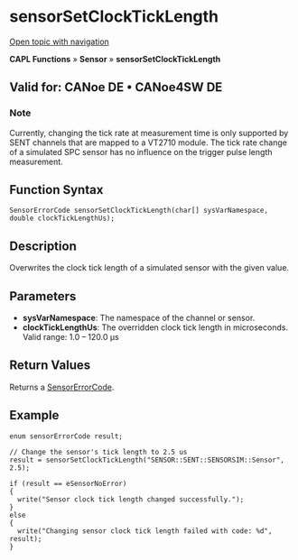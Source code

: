 # sensorSetClockTickLength

[Open topic with navigation](../../../../../CANoeDEFamily.htm#Topics/CAPLFunctions/Sensor/Functions/CAPLfunctionSensorSetClockTickLength.md)

**CAPL Functions** » **Sensor** » **sensorSetClockTickLength**

## Valid for: CANoe DE • CANoe4SW DE

### Note
Currently, changing the tick rate at measurement time is only supported by SENT channels that are mapped to a VT2710 module. The tick rate change of a simulated SPC sensor has no influence on the trigger pulse length measurement.

## Function Syntax

```plaintext
SensorErrorCode sensorSetClockTickLength(char[] sysVarNamespace, double clockTickLengthUs);
```

## Description

Overwrites the clock tick length of a simulated sensor with the given value.

## Parameters

- **sysVarNamespace**: The namespace of the channel or sensor.
- **clockTickLengthUs**: The overridden clock tick length in microseconds.  
  Valid range: 1.0 – 120.0 µs

## Return Values

Returns a [SensorErrorCode](../CAPLfunctionsSensorEnumeration.md).

## Example

```plaintext
enum sensorErrorCode result;

// Change the sensor's tick length to 2.5 us
result = sensorSetClockTickLength("SENSOR::SENT::SENSORSIM::Sensor", 2.5);

if (result == eSensorNoError)
{
  write("Sensor clock tick length changed successfully.");
}
else
{
  write("Changing sensor clock tick length failed with code: %d", result);
}
```

